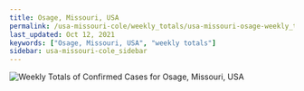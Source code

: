 ```yaml
---
title: Osage, Missouri, USA
permalink: /usa-missouri-cole/weekly_totals/usa-missouri-osage-weekly_totals.html
last_updated: Oct 12, 2021
keywords: ["Osage, Missouri, USA", "weekly totals"]
sidebar: usa-missouri-cole_sidebar
---
```


![Weekly Totals of Confirmed Cases for Osage, Missouri, USA](/covid_tracker/images/graphs/usa-missouri-osage-weekly_totals_graph.png)
